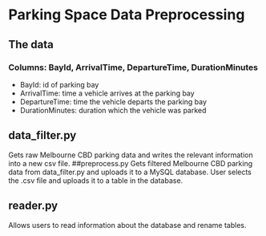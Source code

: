 # Parking Space Data Preprocessing
## The data
### Columns: BayId, ArrivalTime, DepartureTime, DurationMinutes
- BayId: id of parking bay
- ArrivalTime: time a vehicle arrives at the parking bay
- DepartureTime: time the vehicle departs the parking bay
- DurationMinutes: duration which the vehicle was parked
## data_filter.py
Gets raw Melbourne CBD parking data and writes the relevant information into a new csv file.
##preprocess.py
Gets filtered Melbourne CBD parking data from data_filter.py and uploads it to a MySQL database. User selects the .csv file and uploads it to a table in the database.
## reader.py
Allows users to read information about the database and rename tables. 
